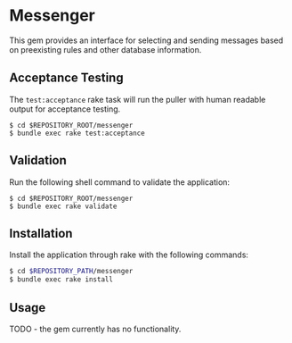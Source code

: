 # Messenger

This gem provides an interface for selecting and sending messages
based on preexisting rules and other database information.

## Acceptance Testing

The `test:acceptance` rake task will run the puller with human
readable output for acceptance testing.

```shell
$ cd $REPOSITORY_ROOT/messenger
$ bundle exec rake test:acceptance
```

## Validation

Run the following shell command to validate the application:

```shell
$ cd $REPOSITORY_ROOT/messenger
$ bundle exec rake validate
```

## Installation

Install the application through rake with the following commands:

```bash
$ cd $REPOSITORY_PATH/messenger
$ bundle exec rake install
```

## Usage

TODO - the gem currently has no functionality.
